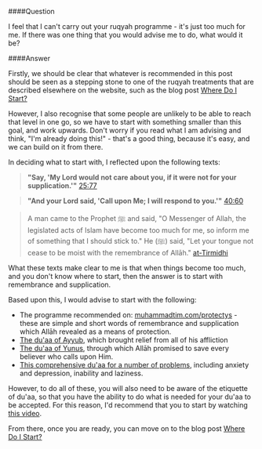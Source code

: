 [path: /ruqyah/if-i-only-do-one-thing]:/
[title: If I only do one thing...]:/

####Question

I feel that I can't carry out your ruqyah programme - it's just too much for me. If there was one thing that you would advise me to do, what would it be?

####Answer

Firstly, we should be clear that whatever is recommended in this post should be seen as a stepping stone to one of the ruqyah treatments that are described elsewhere on the website, such as the blog post [Where Do I Start?](/posts/where-do-i-start)

However, I also recognise that some people are unlikely to be able to reach that level in one go, so we have to start with something smaller than this goal, and work upwards. Don't worry if you read what I am advising and think, "I'm already doing this!" - that's a good thing, because it's easy, and we can build on it from there.

In deciding what to start with, I reflected upon the following texts:

> **"Say, 'My Lord would not care about you, if it were not for your supplication.'"** [25:77](http://quran.com/25/77)

> **"And your Lord said, 'Call upon Me; I will respond to you.'"** [40:60](http://quran.com/40/60)

> A man came to the Prophet ﷺ and said, "O Messenger of Allah, the legislated acts of Islam have become too much for me, so inform me of something that I should stick to." He (ﷺ) said, "Let your tongue not cease to be moist with the remembrance of Allāh." [at-Tirmidhi](http://sunnah.com/tirmidhi/48/6)

What these texts make clear to me is that when things become too much, and you don't know where to start, then the answer is to start with remembrance and supplication.

Based upon this, I would advise to start with the following:

* The programme recommended on: [muhammadtim.com/protectys](/protectys) - these are simple and short words of remembrance and supplication which Allāh revealed as a means of protection.
* [The du'aa of Ayyub](http://duas.com/dua/471/dua-from-the-quran-12), which brought relief from all of his affliction
* [The du'aa of Yunus](http://duas.com/dua/472/dua-from-the-quran-13), through which Allāh promised to save every believer who calls upon Him.
* [This comprehensive du'aa for a number of problems](http://duas.com/dua/280/dua-when-in-debt-2), including anxiety and depression, inability and laziness.

However, to do all of these, you will also need to be aware of the etiquette of du'aa, so that you have the ability to do what is needed for your du'aa to be accepted. For this reason, I'd recommend that you to start by watching [this video](https://www.youtube.com/watch?v=UYgBOpHtqzE&feature=youtu.be).

From there, once you are ready, you can move on to the blog post [Where Do I Start?](/posts/where-do-i-start)